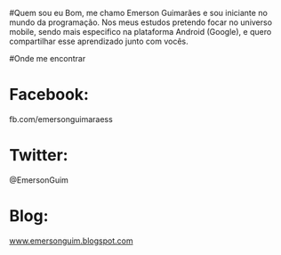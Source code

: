 #Quem sou eu
Bom, me chamo Emerson Guimarães e sou iniciante no mundo da programação.
Nos meus estudos pretendo focar no universo mobile, sendo mais especifico na plataforma Android (Google), e quero compartilhar esse aprendizado junto com vocês.

#Onde me encontrar

# Facebook: 
fb.com/emersonguimaraess
# Twitter: 
@EmersonGuim
# Blog:
www.emersonguim.blogspot.com

